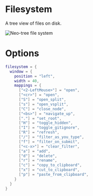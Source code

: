 # Filesystem

A tree view of files on disk.

![Neo-tree file system](https://github.com/nvim-neo-tree/resources/raw/main/images/Neo-tree-filesystem.png)

# Options

```lua
filesystem = {
  window = {
    position = "left",
    width = 40,
    mappings = {
      ["<2-LeftMouse>"] = "open",
      ["<cr>"] = "open",
      ["S"] = "open_split",
      ["s"] = "open_vsplit",
      ["C"] = "close_node",
      ["<bs>"] = "navigate_up",
      ["."] = "set_root",
      ["H"] = "toggle_hidden",
      ["I"] = "toggle_gitignore",
      ["R"] = "refresh",
      ["/"] = "filter_as_you_type",
      ["f"] = "filter_on_submit",
      ["<c-x>"] = "clear_filter",
      ["a"] = "add",
      ["d"] = "delete",
      ["r"] = "rename",
      ["c"] = "copy_to_clipboard",
      ["x"] = "cut_to_clipboard",
      ["p"] = "paste_from_clipboard",
    }
  }
}
```
